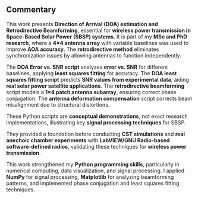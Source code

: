 ## Commentary

This work presents **Direction of Arrival (DOA) estimation and Retrodirective Beamforming**, essential for **wireless power transmission in Space-Based Solar Power (SBSP) systems**. It is part of my **MSc and PhD research**, where a **4×4 antenna array** with variable baselines was used to improve **AOA accuracy**. The **retrodirective method** eliminates synchronization issues by allowing antennas to function independently.

The **DOA Error vs. SNR script** analyzes **error vs. SNR** for different baselines, applying **least squares fitting** for accuracy. The **DOA least squares fitting script** predicts **SNR values from experimental data**, aiding **real solar power satellite applications**. The **retrodirective beamforming** script models a **1×4 patch antenna subarray**, ensuring correct phase conjugation. The **antenna deformation compensation** script corrects beam misalignment due to structural distortions.

These Python scripts are **conceptual demonstrations**, not exact research implementations, illustrating key **signal processing techniques** for SBSP.

They provided a foundation before conducting **CST simulations** and **real anechoic chamber experiments** with **LabVIEW/GNU Radio-based software-defined radios**, validating these techniques for **wireless power transmission**.

This work strengthened my **Python programming skills**, particularly in numerical computing, data visualization, and signal processing. I applied **NumPy** for signal processing, **Matplotlib** for analyzing beamforming patterns, and implemented phase conjugation and least squares fitting techniques.

